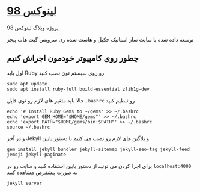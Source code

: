 # [لینوکس 98](https://linux98.ir/)

پروژه وبلاگ لینوکس 98

توسعه داده شده با سایت ساز استاتیک جکیل و هاست شده ری سرویس گیت هاب پیجز

## چطور روی کامپیوتر خودمون اجراش کنیم

اول باید Ruby رو روی سیستم تون نصب کنید

```
sudo apt update
sudo apt install ruby-full build-essential zlib1g-dev
```

حالا باید متغیر های لازم رو توی فایل `.bashrc` رو تنظیم کنید

```
echo '# Install Ruby Gems to ~/gems' >> ~/.bashrc
echo 'export GEM_HOME="$HOME/gems"' >> ~/.bashrc
echo 'export PATH="$HOME/gems/bin:$PATH"' >> ~/.bashrc
source ~/.bashrc
```

و در آخر Jekyll و پلاگین های لازم رو نصب می کنیم با دستور پایین

```
gem install jekyll bundler jekyll-sitemap jekyll-seo-tag jekyll-feed jemoji jekyll-paginate
```
برای اجرا کردن می تونید از دستور پایین استفاده کنید و سایت رو در `localhost:4000` به صورت پیشفرض مشاهده کنید

```
jekyll server
```
